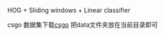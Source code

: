 HOG + Sliding windows + Linear classifier

csgo 数据集下载[csgo](https://1drv.ms/u/s!ArwbwGmz3TE38x0Lmr6Xr2hF_IL2?e=hUraA1)
把data文件夹放在当前目录即可    